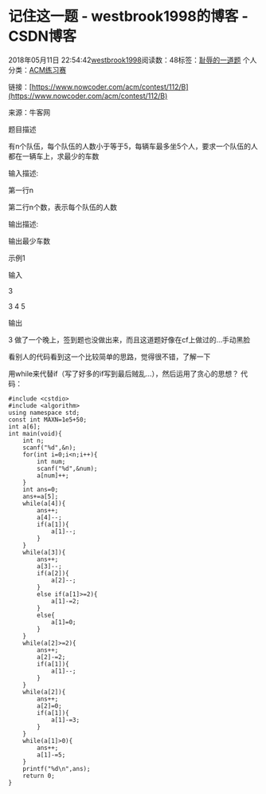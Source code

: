 # 记住这一题 - westbrook1998的博客 - CSDN博客





2018年05月11日 22:54:42[westbrook1998](https://me.csdn.net/westbrook1998)阅读数：48标签：[耻辱的一道题](https://so.csdn.net/so/search/s.do?q=耻辱的一道题&t=blog)
个人分类：[ACM练习赛](https://blog.csdn.net/westbrook1998/article/category/7635377)









> 
链接：[https://www.nowcoder.com/acm/contest/112/B](https://www.nowcoder.com/acm/contest/112/B)

  来源：牛客网 

  题目描述  

  有n个队伍，每个队伍的人数小于等于5，每辆车最多坐5个人，要求一个队伍的人都在一辆车上，求最少的车数 

  输入描述: 

  第一行n 

  第二行n个数，表示每个队伍的人数 

  输出描述: 

  输出最少车数 

  示例1 

  输入 

  3 

  3 4 5 

  输出 

  3
做了一个晚上，签到题也没做出来，而且这道题好像在cf上做过的…手动黑脸 

看别人的代码看到这一个比较简单的思路，觉得很不错，了解一下 

用while来代替if（写了好多的if写到最后贼乱…），然后运用了贪心的思想？
代码：

```
#include <cstdio>
#include <algorithm>
using namespace std;
const int MAXN=1e5+50;
int a[6];
int main(void){
    int n;
    scanf("%d",&n);
    for(int i=0;i<n;i++){
        int num;
        scanf("%d",&num);
        a[num]++;
    }
    int ans=0;
    ans+=a[5];
    while(a[4]){
        ans++;
        a[4]--;
        if(a[1]){
            a[1]--;
        }
    }
    while(a[3]){
        ans++;
        a[3]--;
        if(a[2]){
            a[2]--;
        }
        else if(a[1]>=2){
            a[1]-=2;
        }
        else{
            a[1]=0;
        }
    }
    while(a[2]>=2){
        ans++;
        a[2]-=2;
        if(a[1]){
            a[1]--;
        }
    }
    while(a[2]){
        ans++;
        a[2]=0;
        if(a[1]){
            a[1]-=3;
        }
    }
    while(a[1]>0){
        ans++;
        a[1]-=5;
    }
    printf("%d\n",ans);
    return 0;
}
```







